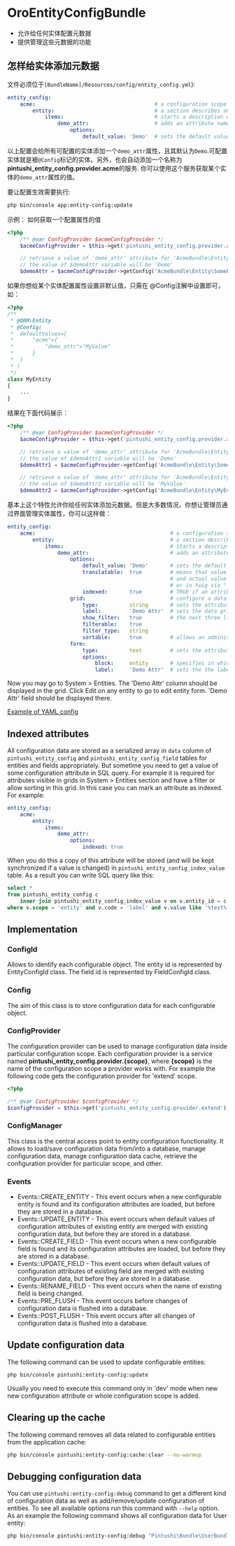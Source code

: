 OroEntityConfigBundle
=====================

- 允许给任何实体配置元数据
- 提供管理这些元数据的功能

怎样给实体添加元数据
-----------------
文件必须位于`[BundleName]/Resources/config/entity_config.yml`):
``` yaml
entity_config:
    acme:                                      # a configuration scope name
        entity:                                # a section describes an entity
            items:                             # starts a description of entity attributes
                demo_attr:                     # adds an attribute named 'demo_attr'
                    options:
                        default_value: 'Demo'  # sets the default value for 'demo_attr' attribute
```
以上配置会给所有可配置的实体添加一个`demo_attr`属性，且其默认为`Demo`.可配置实体就是被`@Config`标记的实体。另外，也会自动添加一个名称为 **pintushi_entity_config.provider.acme**的服务. 你可以使用这个服务获取某个实体的`demo_attr`属性的值。

要让配置生效需要执行:
```bash
php bin/console app:entity-config:update
```

示例： 如何获取一个配置属性的值

``` php
<?php
    /** @var ConfigProvider $acmeConfigProvider */
    $acmeConfigProvider = $this->get('pintushi_entity_config.provider.acme');

    // retrieve a value of 'demo_attr' attribute for 'AcmeBundle\Entity\SomeEntity' entity
    // the value of $demoAttr variable will be 'Demo'
    $demoAttr = $acmeConfigProvider->getConfig('AcmeBundle\Entity\SomeEntity')->get('demo_attr');
```
如果你想给某个实体配置属性设置非默认值，只需在 @Config注解中设置即可，如：
``` php
<?php
/**
 * @ORM\Entity
 * @Config(
 *  defaultValues={
 *      "acme"={
 *          "demo_attr"="MyValue"
 *      }
 *  }
 * )
 */
class MyEntity
{
    ...
}
```

结果在下面代码展示：
``` php
<?php
    /** @var ConfigProvider $acmeConfigProvider */
    $acmeConfigProvider = $this->get('pintushi_entity_config.provider.acme');

    // retrieve a value of 'demo_attr' attribute for 'AcmeBundle\Entity\SomeEntity' entity
    // the value of $demoAttr1 variable will be 'Demo'
    $demoAttr1 = $acmeConfigProvider->getConfig('AcmeBundle\Entity\SomeEntity')->get('demo_attr');

    // retrieve a value of 'demo_attr' attribute for 'AcmeBundle\Entity\MyEntity' entity
    // the value of $demoAttr2 variable will be 'MyValue'
    $demoAttr2 = $acmeConfigProvider->getConfig('AcmeBundle\Entity\MyEntity')->get('demo_attr');
```

基本上这个特性允许你给任何实体添加元数据。但是大多数情况，你想让管理员通过界面管理实体属性，你可以这样做：
``` yaml
entity_config:
    acme:                                           # a configuration scope name
        entity:                                     # a section describes an entity
            items:                                  # starts a description of entity attributes
                demo_attr:                          # adds an attribute named 'demo_attr'
                    options:
                        default_value: 'Demo'       # sets the default value for 'demo_attr' attribute
                        translatable:  true         # means that value of this attribute is translation key
                                                    # and actual value should be taken from translation table
                                                    # or in twig via "|trans" filter
                        indexed:       true         # TRUE if an attribute should be filterable or sortable in a data grid
                    grid:                           # configure a data grid to display 'demo_attr' attribute
                        type:          string       # sets the attribute type
                        label:         'Demo Attr'  # sets the data grid column name
                        show_filter:   true         # the next three lines configure a filter for 'Demo Attr' column
                        filterable:    true
                        filter_type:   string
                        sortable:      true         # allows an administrator to sort rows clicks on 'Demo Attr' column
                    form:
                        type:          text         # sets the attribute type
                        options:
                            block:     entity       # specifies in which block on the form this attribute should be displayed
                            label:     'Demo Attr'  # sets the the label name
```
Now you may go to System > Entities. The 'Demo Attr' column should be displayed in the grid. Click Edit on any entity to go to edit entity form. 'Demo Attr' field should be displayed there.

[Example of YAML config](Resources/doc/configuration.md)

Indexed attributes
------------------
All configuration data are stored as a serialized array in `data` column of `pintushi_entity_config` and `pintushi_entity_config_field` tables for entities and fields appropriately. But sometime you need to get a value of some configuration attribute in SQL query. For example it is required for attributes visible in grids in System > Entities section and have a filter or allow sorting in this grid. In this case you can mark an attribute as indexed. For example:
``` yaml
entity_config:
    acme:
        entity:
            items:
                demo_attr:
                    options:
                        indexed: true
```
When you do this a copy of this attribute will be stored (and will be kept synchronized if a value is changed) in `pintushi_entity_config_index_value` table. As a result you can write SQL query like this:
``` sql
select *
from pintushi_entity_config c
    inner join pintushi_entity_config_index_value v on v.entity_id = c.id
where v.scope = 'entity' and v.code = 'label' and v.value like '%test%'
```

Implementation
--------------

### ConfigId
Allows to identify each configurable object. The entity id is represented by EntityConfigId class. The field id is represented by FieldConfigId class.

### Config
The aim of this class is to store configuration data for each configurable object.

### ConfigProvider
The configuration provider can be used to manage configuration data inside particular configuration scope. Each configuration provider is a service named **pintushi_entity_config.provider.{scope}**, where **{scope}** is the name of the configuration scope a provider works with.
For example the following code gets the configuration provider for 'extend' scope.
``` php
<?php

/** @var ConfigProvider $configProvider */
$configProvider = $this->get('pintushi_entity_config.provider.extend');
```

### ConfigManager
This class is the central access point to entity configuration functionality. It allows to load/save configuration data from/into a database, manage configuration data, manage configuration data cache, retrieve the configuration provider for particular scope, and other.

### Events
 - Events::CREATE_ENTITY - This event occurs when a new configurable entity is found and its configuration attributes are loaded, but before they are stored in a database.
 - Events::UPDATE_ENTITY - This event occurs when default values of configuration attributes of existing entity are merged with existing configuration data, but before they are stored in a database.
 - Events::CREATE_FIELD  - This event occurs when a new configurable field is found and its configuration attributes are loaded, but before they are stored in a database.
 - Events::UPDATE_FIELD  - This event occurs when default values of configuration attributes of existing field are merged with existing configuration data, but before they are stored in a database.
 - Events::RENAME_FIELD  - This event occurs when the name of existing field is being changed.
 - Events::PRE_FLUSH     - This event occurs before changes of configuration data is flushed into a database.
 - Events::POST_FLUSH    - This event occurs after all changes of configuration data is flushed into a database.

Update configuration data
-------------------------
The following command can be used to update configurable entities:
```bash
php bin/console pintushi:entity-config:update
```
Usually you need to execute this command only in 'dev' mode when new new configuration attribute or whole configuration scope is added.

Clearing up the cache
---------------------
The following command removes all data related to configurable entities from the application cache:
```bash
php bin/console pintushi:entity-config:cache:clear --no-warmup
```

Debugging configuration data
----------------------------
You can use `pintushi:entity-config:debug` command to get a different kind of configuration data as well as add/remove/update configuration of entities. To see all available options run this command with `--help` option. As an example the following command shows all configuration data for User entity:
```bash
php bin/console pintushi:entity-config:debug "Pintushi\Bundle\UserBundle\Entity\User"
```
